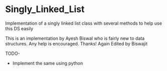 # Singly_Linked_List

Implementation of a singly linked list class with several methods to help use this DS easily

This is an implementation by Ayesh Biswal who is fairly new to data structures. Any help is encouraged.
Thanks!
Again Edited by Biswajit

TODO-

- Implement the same using python
